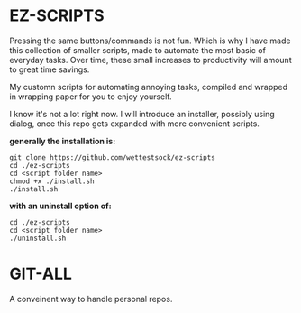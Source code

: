 # EZ-SCRIPTS #

Pressing the same buttons/commands is not fun. Which is why I have made this collection of smaller scripts, made to automate the most basic of everyday tasks. Over time, these small increases to productivity will amount to great time savings.

My customn scripts for automating annoying tasks, compiled and wrapped in wrapping paper for you to enjoy yourself.

I know it's not a lot right now.
I will introduce an installer, possibly using dialog, once this repo gets expanded with more convenient scripts.

**generally the installation is:**
```
git clone https://github.com/wettestsock/ez-scripts
cd ./ez-scripts
cd <script folder name>
chmod +x ./install.sh
./install.sh
```

**with an uninstall option of:**
```
cd ./ez-scripts
cd <script folder name>
./uninstall.sh
```


# GIT-ALL #
A conveinent way to handle personal repos.

